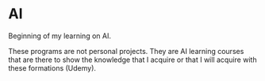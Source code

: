 # AI
Beginning of my learning on AI.

These programs are not personal projects. They are AI learning courses that are there to show the knowledge that I acquire or that I will acquire with these formations (Udemy).
